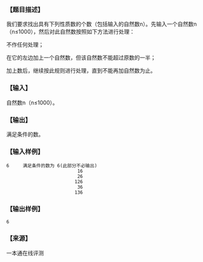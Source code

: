 ### 【题目描述】

我们要求找出具有下列性质数的个数（包括输入的自然数n）。先输入一个自然数n（n≤1000），然后对此自然数按照如下方法进行处理：

不作任何处理；

在它的左边加上一个自然数，但该自然数不能超过原数的一半；

加上数后，继续按此规则进行处理，直到不能再加自然数为止。

### 【输入】

自然数n（n≤1000）。

### 【输出】

满足条件的数。

### 【输入样例】

```
6     满足条件的数为 6(此部分不必输出)
                          16
                          26
                         126
                          36
                         136
```

### 【输出样例】

```
6
```


 ### 【来源】

 一本通在线评测 